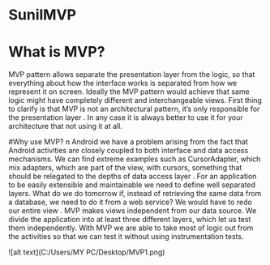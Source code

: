 # SunilMVP
# What is MVP?
MVP pattern allows separate the presentation layer from the logic, so that everything about how the interface works is separated from how we represent it on screen. Ideally the MVP pattern would achieve that same logic might have completely different and interchangeable views.
First thing to clarify is that MVP is not an architectural pattern, it’s only responsible for the presentation layer . In any case it is always better to use it for your architecture that not using it at all.

#Why use MVP?
n Android we have a problem arising from the fact that Android activities are closely coupled to both interface and data access mechanisms. We can find extreme examples such as CursorAdapter, which mix adapters, which are part of the view, with cursors, something that should be relegated to the depths of data access layer .
For an application to be easily extensible and maintainable we need to define well separated layers. What do we do tomorrow if, instead of retrieving the same data from a database, we need to do it from a web service? We would have to redo our entire view .
MVP makes views independent from our data source. We divide the application into at least three different layers, which let us test them independently. With MVP we are able to take most of logic out from the activities so that we can test it without using instrumentation tests.

![alt text](C:/Users/MY PC/Desktop/MVP1.png)
